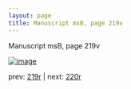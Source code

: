 ```yaml
---
layout: page
title: Manuscript msB, page 219v
---
```


Manuscript msB, page 219v

[![image](http://www.homermultitext.org/iipsrv?OBJ=IIP,1.0&FIF=/project/homer/pyramidal/deepzoom/hmt/vbbifolio/pending/vb_219v_220r.tif&WID=100&CVT=JPEG)](http://www.homermultitext.org/ict2/?urn=urn:cite2:hmt:vbbifolio.pending:vb_219v_220r)

prev:  [219r](../219r) | next:  [220r](../220r)

